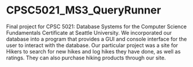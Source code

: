 # CPSC5021_MS3_QueryRunner

Final project for CPSC 5021: Database Systems for the Computer Science Fundamentals Certificate at Seattle University.
We incorporated our database into a program that provides a GUI and console interface for the user to interact with the database. 
Our particular project was a site for Hikers to search for new hikes and log hikes they have done, as well as ratings. They can also purchase hiking products through our site.
